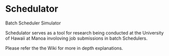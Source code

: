 # Schedulator
Batch Scheduler Simulator

Schedulator serves as a tool for research being conducted at the University of Hawaii at Manoa involoving job submissions in batch Schedulers.

Please refer the the Wiki for more in depth explanations.
